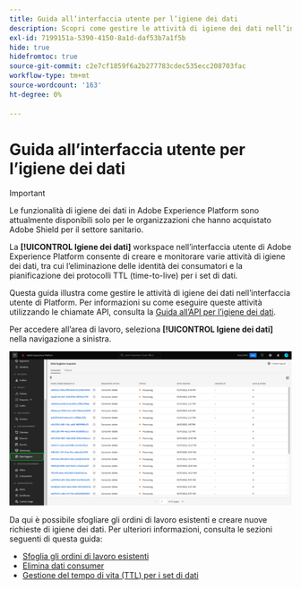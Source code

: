 ```yaml
---
title: Guida all’interfaccia utente per l’igiene dei dati
description: Scopri come gestire le attività di igiene dei dati nell’interfaccia utente di Adobe Experience Platform.
exl-id: 7199151a-5390-4150-8a1d-daf53b7a1f5b
hide: true
hidefromtoc: true
source-git-commit: c2e7cf1859f6a2b277783cdec535ecc208703fac
workflow-type: tm+mt
source-wordcount: '163'
ht-degree: 0%

---
```


# Guida all’interfaccia utente per l’igiene dei dati

>[!IMPORTANT]
>
>Le funzionalità di igiene dei dati in Adobe Experience Platform sono attualmente disponibili solo per le organizzazioni che hanno acquistato Adobe Shield per il settore sanitario.

La **[!UICONTROL Igiene dei dati]** workspace nell’interfaccia utente di Adobe Experience Platform consente di creare e monitorare varie attività di igiene dei dati, tra cui l’eliminazione delle identità dei consumatori e la pianificazione dei protocolli TTL (time-to-live) per i set di dati.

Questa guida illustra come gestire le attività di igiene dei dati nell’interfaccia utente di Platform. Per informazioni su come eseguire queste attività utilizzando le chiamate API, consulta la [Guida all’API per l’igiene dei dati](../api/overview.md).

Per accedere all’area di lavoro, seleziona **[!UICONTROL Igiene dei dati]** nella navigazione a sinistra.

![Immagine che mostra [!UICONTROL Igiene dei dati] Area di lavoro nell’interfaccia utente di Platform](../images/ui/overview/home.png)

Da qui è possibile sfogliare gli ordini di lavoro esistenti e creare nuove richieste di igiene dei dati. Per ulteriori informazioni, consulta le sezioni seguenti di questa guida:

* [Sfoglia gli ordini di lavoro esistenti](./browse.md)
* [Elimina dati consumer](./delete-consumer.md)
* [Gestione del tempo di vita (TTL) per i set di dati](./ttl.md)
